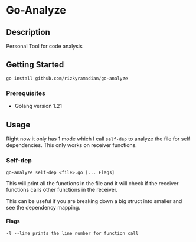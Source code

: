 # Go-Analyze

## Description

Personal Tool for code analysis

## Getting Started

```
go install github.com/rizkyramadian/go-analyze
```

### Prerequisites

- Golang version 1.21

## Usage

Right now it only has 1 mode which I call `self-dep` to analyze the file for self dependencies.
This only works on receiver functions.

### Self-dep
```
go-analyze self-dep <file>.go [... Flags]
```
This will print all the functions in the file and it will check if the receiver functions calls other functions in the receiver.

This can be useful if you are breaking down a big struct into smaller and see the dependency mapping.

#### Flags
```
-l --line prints the line number for function call
```